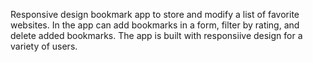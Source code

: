 Responsive design bookmark app to store and modify  a list of favorite websites.
In the app can add bookmarks in a form, filter by rating, and delete added bookmarks.
The app is built with responsiive design for a variety of users.